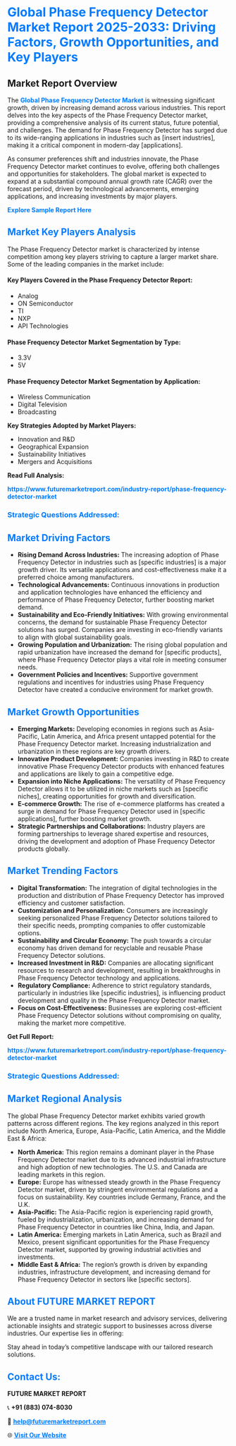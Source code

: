 <h1 style="color: #007BFF;">Global Phase Frequency Detector Market Report 2025-2033: Driving Factors, Growth Opportunities, and Key Players</h1>

<section id="overview">
<h2>Market Report Overview</h2>
<p>The <a href="https://www.futuremarketreport.com/industry-report/phase-frequency-detector-market" style="color: #007BFF; text-decoration: none;"><strong>Global Phase Frequency Detector Market</strong></a> is witnessing significant growth, driven by increasing demand across various industries. This report delves into the key aspects of the Phase Frequency Detector market, providing a comprehensive analysis of its current status, future potential, and challenges. The demand for Phase Frequency Detector has surged due to its wide-ranging applications in industries such as [insert industries], making it a critical component in modern-day [applications].</p>
<p>As consumer preferences shift and industries innovate, the Phase Frequency Detector market continues to evolve, offering both challenges and opportunities for stakeholders. The global market is expected to expand at a substantial compound annual growth rate (CAGR) over the forecast period, driven by technological advancements, emerging applications, and increasing investments by major players.</p>
</section>

<section id="overview">
<p><a href="https://www.futuremarketreport.com/request-sample/reportId=82612" style="color: #007BFF; text-decoration: none;"><strong>Explore Sample Report Here</strong></a></p>
</section>

<section id="key-players">
<h2 style="color: #007BFF;">Market Key Players Analysis</h2>
<p>The Phase Frequency Detector market is characterized by intense competition among key players striving to capture a larger market share. Some of the leading companies in the market include:</p>
<h4>Key Players Covered in the Phase Frequency Detector Report:</h4>
<ul><li>Analog</li><li>ON Semiconductor</li><li>TI</li><li>NXP</li><li>API Technologies</li></ul>
<h4>Phase Frequency Detector Market Segmentation by Type:</h4>
<ul><li>3.3V</li><li>5V</li></ul>

<h4>Phase Frequency Detector Market Segmentation by Application:</h4>
<ul><li>Wireless Communication</li><li>Digital Television</li><li>Broadcasting</li></ul>
<p><strong>Key Strategies Adopted by Market Players:</strong></p>
<ul>
<li>Innovation and R&D</li>
<li>Geographical Expansion</li>
<li>Sustainability Initiatives</li>
<li>Mergers and Acquisitions</li>
</ul>
</section>

<section>
<p><strong>Read Full Analysis: </strong></p><a href="https://www.futuremarketreport.com/industry-report/phase-frequency-detector-market" style="color: #007BFF; text-decoration: none;"><strong>https://www.futuremarketreport.com/industry-report/phase-frequency-detector-market</strong></a>
<h3 style="color: #007BFF;">Strategic Questions Addressed:</h3>
</section>

<section id="driving-factors">
<h2 style="color: #007BFF;">Market Driving Factors</h2>
<ul>
<li><strong>Rising Demand Across Industries:</strong> The increasing adoption of Phase Frequency Detector in industries such as [specific industries] is a major growth driver. Its versatile applications and cost-effectiveness make it a preferred choice among manufacturers.</li>
<li><strong>Technological Advancements:</strong> Continuous innovations in production and application technologies have enhanced the efficiency and performance of Phase Frequency Detector, further boosting market demand.</li>
<li><strong>Sustainability and Eco-Friendly Initiatives:</strong> With growing environmental concerns, the demand for sustainable Phase Frequency Detector solutions has surged. Companies are investing in eco-friendly variants to align with global sustainability goals.</li>
<li><strong>Growing Population and Urbanization:</strong> The rising global population and rapid urbanization have increased the demand for [specific products], where Phase Frequency Detector plays a vital role in meeting consumer needs.</li>
<li><strong>Government Policies and Incentives:</strong> Supportive government regulations and incentives for industries using Phase Frequency Detector have created a conducive environment for market growth.</li>
</ul>
</section>

<section id="growth-opportunities">
<h2 style="color: #007BFF;">Market Growth Opportunities</h2>
<ul>
<li><strong>Emerging Markets:</strong> Developing economies in regions such as Asia-Pacific, Latin America, and Africa present untapped potential for the Phase Frequency Detector market. Increasing industrialization and urbanization in these regions are key growth drivers.</li>
<li><strong>Innovative Product Development:</strong> Companies investing in R&D to create innovative Phase Frequency Detector products with enhanced features and applications are likely to gain a competitive edge.</li>
<li><strong>Expansion into Niche Applications:</strong> The versatility of Phase Frequency Detector allows it to be utilized in niche markets such as [specific niches], creating opportunities for growth and diversification.</li>
<li><strong>E-commerce Growth:</strong> The rise of e-commerce platforms has created a surge in demand for Phase Frequency Detector used in [specific applications], further boosting market growth.</li>
<li><strong>Strategic Partnerships and Collaborations:</strong> Industry players are forming partnerships to leverage shared expertise and resources, driving the development and adoption of Phase Frequency Detector products globally.</li>
</ul>
</section>

<section id="trending-factors">
<h2 style="color: #007BFF;">Market Trending Factors</h2>
<ul>
<li><strong>Digital Transformation:</strong> The integration of digital technologies in the production and distribution of Phase Frequency Detector has improved efficiency and customer satisfaction.</li>
<li><strong>Customization and Personalization:</strong> Consumers are increasingly seeking personalized Phase Frequency Detector solutions tailored to their specific needs, prompting companies to offer customizable options.</li>
<li><strong>Sustainability and Circular Economy:</strong> The push towards a circular economy has driven demand for recyclable and reusable Phase Frequency Detector solutions.</li>
<li><strong>Increased Investment in R&D:</strong> Companies are allocating significant resources to research and development, resulting in breakthroughs in Phase Frequency Detector technology and applications.</li>
<li><strong>Regulatory Compliance:</strong> Adherence to strict regulatory standards, particularly in industries like [specific industries], is influencing product development and quality in the Phase Frequency Detector market.</li>
<li><strong>Focus on Cost-Effectiveness:</strong> Businesses are exploring cost-efficient Phase Frequency Detector solutions without compromising on quality, making the market more competitive.</li>
</ul>
</section>

<section>
<p><strong>Get Full Report: </strong></p><a href="https://www.futuremarketreport.com/industry-report/phase-frequency-detector-market" style="color: #007BFF; text-decoration: none;"><strong>https://www.futuremarketreport.com/industry-report/phase-frequency-detector-market</strong></a>
<h3 style="color: #007BFF;">Strategic Questions Addressed:</h3>
</section>


<section id="regional-analysis">
<h2 style="color: #007BFF;">Market Regional Analysis</h2>
<p>The global Phase Frequency Detector market exhibits varied growth patterns across different regions. The key regions analyzed in this report include North America, Europe, Asia-Pacific, Latin America, and the Middle East & Africa:</p>
<ul>
<li><strong>North America:</strong> This region remains a dominant player in the Phase Frequency Detector market due to its advanced industrial infrastructure and high adoption of new technologies. The U.S. and Canada are leading markets in this region.</li>
<li><strong>Europe:</strong> Europe has witnessed steady growth in the Phase Frequency Detector market, driven by stringent environmental regulations and a focus on sustainability. Key countries include Germany, France, and the U.K.</li>
<li><strong>Asia-Pacific:</strong> The Asia-Pacific region is experiencing rapid growth, fueled by industrialization, urbanization, and increasing demand for Phase Frequency Detector in countries like China, India, and Japan.</li>
<li><strong>Latin America:</strong> Emerging markets in Latin America, such as Brazil and Mexico, present significant opportunities for the Phase Frequency Detector market, supported by growing industrial activities and investments.</li>
<li><strong>Middle East & Africa:</strong> The region’s growth is driven by expanding industries, infrastructure development, and increasing demand for Phase Frequency Detector in sectors like [specific sectors].</li>
</ul>
</section>

<footer>
<h2 style="color: #007BFF;">About FUTURE MARKET REPORT</h2>
<p>We are a trusted name in market research and advisory services, delivering actionable insights and strategic support to businesses across diverse industries. Our expertise lies in offering:</p>

<p>Stay ahead in today’s competitive landscape with our tailored research solutions.</p>

<h2 style="color: #007BFF;">Contact Us:</h2>
<p><strong>FUTURE MARKET REPORT</strong></p>
<p>📞 <strong>+91 (883) 074-8030</strong></p>
<p>📧 <strong><a href="mailto:help@futuremarketreport.com" style="color: #007BFF;">help@futuremarketreport.com</a></strong></p>
<p>🌐 <strong><a href="https://www.futuremarketreport.com/" style="color: #007BFF;">Visit Our Website</a></strong></p>
</footer>